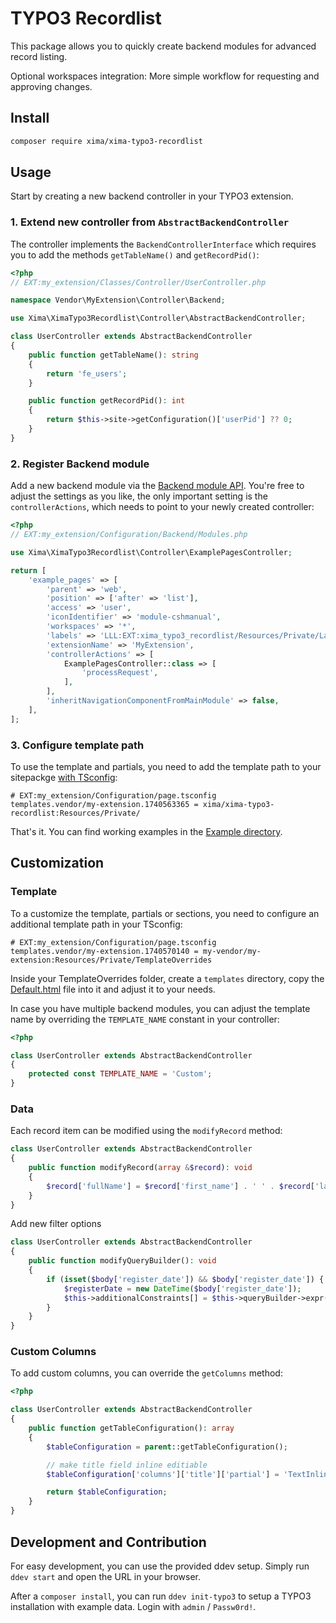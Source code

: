 # TYPO3 Recordlist

This package allows you to quickly create backend modules for advanced record listing.

Optional workspaces integration: More simple workflow for requesting and approving changes.

## Install

```bash
composer require xima/xima-typo3-recordlist
```

## Usage

Start by creating a new backend controller in your TYPO3 extension.

### 1. Extend new controller from `AbstractBackendController`

The controller implements the `BackendControllerInterface` which requires you to add the
methods `getTableName()` and `getRecordPid()`:

```php
<?php
// EXT:my_extension/Classes/Controller/UserController.php

namespace Vendor\MyExtension\Controller\Backend;

use Xima\XimaTypo3Recordlist\Controller\AbstractBackendController;

class UserController extends AbstractBackendController
{
    public function getTableName(): string
    {
        return 'fe_users';
    }

    public function getRecordPid(): int
    {
        return $this->site->getConfiguration()['userPid'] ?? 0;
    }
}
```

### 2. Register Backend module

Add a new backend module via
the [Backend module API](https://docs.typo3.org/m/typo3/reference-coreapi/12.4/en-us/ExtensionArchitecture/HowTo/BackendModule/ModuleConfiguration.html).
You're free to adjust the settings as you like, the only important setting is the `controllerActions`, which needs to point to your newly
created controller:

```php
<?php
// EXT:my_extension/Configuration/Backend/Modules.php

use Xima\XimaTypo3Recordlist\Controller\ExamplePagesController;

return [
    'example_pages' => [
        'parent' => 'web',
        'position' => ['after' => 'list'],
        'access' => 'user',
        'iconIdentifier' => 'module-cshmanual',
        'workspaces' => '*',
        'labels' => 'LLL:EXT:xima_typo3_recordlist/Resources/Private/Language/locallang_pages_module.xlf',
        'extensionName' => 'MyExtension',
        'controllerActions' => [
            ExamplePagesController::class => [
                'processRequest',
            ],
        ],
        'inheritNavigationComponentFromMainModule' => false,
    ],
];

```

### 3. Configure template path

To use the template and partials, you need to add the template path to your
sitepackge [with TSconfig](https://docs.typo3.org/c/typo3/cms-core/main/en-us/Changelog/12.0/Feature-96812-OverrideBackendTemplatesWithTSconfig.html#feature-96812):

```
# EXT:my_extension/Configuration/page.tsconfig
templates.vendor/my-extension.1740563365 = xima/xima-typo3-recordlist:Resources/Private/
```

That's it. You can find working examples in the [Example directory](Classes/Controller/Example).

## Customization

### Template

To a customize the template, partials or sections, you need to configure an additional template path in your TSconfig:

```
# EXT:my_extension/Configuration/page.tsconfig
templates.vendor/my-extension.1740570140 = my-vendor/my-extension:Resources/Private/TemplateOverrides
```

Inside your TemplateOverrides folder, create a `templates` directory, copy the [Default.html](Resources/Private/Templates/Default.html) file
into it and adjust it to your needs.

In case you have multiple backend modules, you can adjust the template name by overriding the `TEMPLATE_NAME` constant in your controller:

```php
<?php

class UserController extends AbstractBackendController
{
    protected const TEMPLATE_NAME = 'Custom';
}
```

### Data

Each record item can be modified using the `modifyRecord` method:

```php
class UserController extends AbstractBackendController
{
    public function modifyRecord(array &$record): void
    {
        $record['fullName'] = $record['first_name'] . ' ' . $record['last_name'];
    }
}
```

Add new filter options

```php
class UserController extends AbstractBackendController
{
    public function modifyQueryBuilder(): void
    {
        if (isset($body['register_date']) && $body['register_date']) {
            $registerDate = new DateTime($body['register_date']);
            $this->additionalConstraints[] = $this->queryBuilder->expr()->gte('register_date', $registerDate->getTimestamp());
        }
    }
}
```

### Custom Columns

To add custom columns, you can override the `getColumns` method:

```php
<?php

class UserController extends AbstractBackendController
{
    public function getTableConfiguration(): array
    {
        $tableConfiguration = parent::getTableConfiguration();

        // make title field inline editiable
        $tableConfiguration['columns']['title']['partial'] = 'TextInlineEdit';

        return $tableConfiguration;
    }
}
```

## Development and Contribution

For easy development, you can use the provided ddev setup. Simply run `ddev start` and open the URL in your browser.

After a `composer install`, you can run `ddev init-typo3` to setup a TYPO3 installation with example data. Login with `admin` / `Passw0rd!`.
